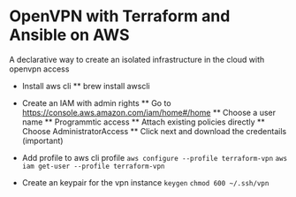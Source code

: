 # OpenVPN with Terraform and Ansible on AWS

A declarative way to create an isolated infrastructure in the cloud with openvpn access

* Install aws cli 
** brew install awscli

* Create an IAM with admin rights
** Go to https://console.aws.amazon.com/iam/home#/home
** Choose a user name
** Programmtic access
** Attach existing policies directly
** Choose AdministratorAccess
** Click next and download the credentails (important)

* Add profile to aws cli profile
`aws configure --profile terraform-vpn`
`aws iam get-user --profile terraform-vpn`

* Create an keypair for the vpn instance
` keygen `
` chmod 600 ~/.ssh/vpn `
